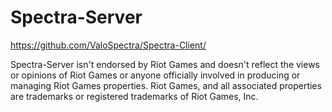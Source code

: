 # Spectra-Server
https://github.com/ValoSpectra/Spectra-Client/   

Spectra-Server isn't endorsed by Riot Games and doesn't reflect the views or opinions of Riot Games or anyone officially involved in producing or managing Riot Games properties. Riot Games, and all associated properties are trademarks or registered trademarks of Riot Games, Inc.
